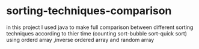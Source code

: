 # sorting-techniques-comparison
in this project I used java to make full comparison between different sorting techniques according to thier time 
(counting sort-bubble sort-quick sort) using orderd array ,inverse ordered array and random array
